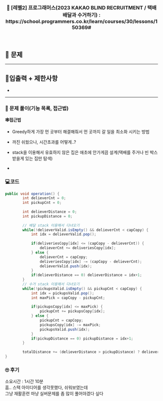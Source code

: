<h3 align="center"> 
    📢  [레벨2] 프로그래머스(2023 KAKAO BLIND RECRUITMENT / 택배 배달과 수거하기) : https://school.programmers.co.kr/learn/courses/30/lessons/150369#
</h3>

<br>

## 🚀 문제

---

## 🚦입출력 + 제한사항

- 

---

### 📜 문제 풀이(기능 목록, 접근법)
**🕸접근법**
- Greedy하게 가장 먼 곳부터 해결해줘서 먼 곳까지 갈 일을 최소화 시키는 방법
- 까진 쉬웠으나, 시간초과를 어떻게..?
- stack을 이용해서 유효하지 않은 집은 애초에 안가게끔 설계(택배를 주거나 빈 박스 받을게 있는 집만 탐색)

-

### 💻코드

```java
public void operation() {
        int delieverCnt = 0;
        int pickupCnt = 0;
        
        int delieverDistance = 0;
        int pickupDistance = 0;
        
        // 배달 stack 이용해서 다녀오기
        while(!delieverValid.isEmpty() && delieverCnt < capCopy) {
            int idx = delieverValid.pop();
            
            if(deliveriesCopy[idx] <= (capCopy - delieverCnt)) {
                delieverCnt += deliveriesCopy[idx];
            } else {
                delieverCnt = capCopy;
                deliveriesCopy[idx] -= (capCopy - delieverCnt);
                delieverValid.push(idx);
            }
            if(delieverDistance == 0) delieverDistance = idx+1;
        }
        // 수거 stack 이용해서 다녀오기
        while(!pickupsValid.isEmpty() && pickupCnt < capCopy) {
            int idx = pickupsValid.pop();
            int maxPick = capCopy - pickupCnt;
            
            if(pickupsCopy[idx] <= maxPick) {
                pickupCnt += pickupsCopy[idx];
            } else {
                pickupCnt = capCopy;
                pickupsCopy[idx] -= maxPick;
                pickupsValid.push(idx);
            }
            if(pickupDistance == 0) pickupDistance = idx+1;
        }
        
        totalDistance += (delieverDistance > pickupDistance) ? delieverDistance*2 : pickupDistance*2;
}
```

### 🙄 후기
소요시간 : 1시간 10분  <br>
흠.. 스택 아이디어를 생각못했다, 쉬워보였는데 <br>
그냥 재활훈련 마냥 실버문제를 좀 많이 풀어야겠다 싶다